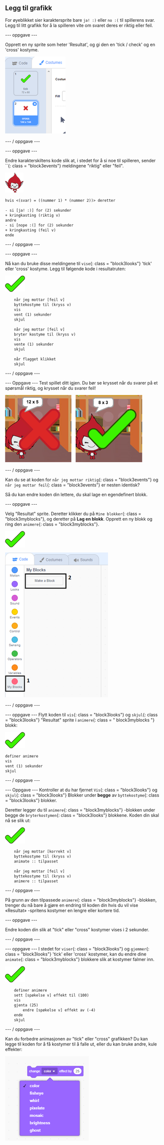 ## Legg til grafikk

For øyeblikket sier karaktersprite bare `ja! :)` eller `no :(` til spillerens svar. Legg til litt grafikk for å la spilleren vite om svaret deres er riktig eller feil.

\--- oppgave \---

Opprett en ny sprite som heter 'Resultat', og gi den en 'tick / check' og en 'cross' kostyme.

![Sprite med kryss og kryss kostymer](images/brain-result.png)

\--- / oppgave \---

\--- oppgave \---

Endre karakterskiltens kode slik at, i stedet for å si noe til spilleren, sender ``{: class = "block3events"} meldingene "riktig" eller "feil".

![Character sprite](images/giga-sprite.png)

```blocks3
hvis <(svar) = ((nummer 1) * (nummer 2))> deretter

- si [ja! :)] for (2) sekunder
+ kringkasting (riktig v)
andre
- si [nope :(] for (2) sekunder
+ kringkasting (feil v)
ende
```

\--- / oppgave \---

\--- oppgave \---

Nå kan du bruke disse meldingene til `vise`{: class = "block3looks"} 'tick' eller 'cross' kostyme. Legg til følgende kode i resultatruten:

![Resultat sprite](images/result-sprite.png)

```blocks3
    når jeg mottar [feil v]
    byttekostyme til (kryss v)
    vis
    vent (1) sekunder
    skjul

    når jeg mottar [feil v]
    bryter kostyme til (kryss v)
    vis
    vente (1) sekunder
    skjul

    når flagget klikket
    skjul
```

\--- / oppgave \---

\--- Oppgave \--- Test spillet ditt igjen. Du bør se krysset når du svarer på et spørsmål riktig, og krysset når du svarer feil!

![Kryss for korrekt, kryss for feil svar](images/brain-test-answer.png)

\--- / oppgave \---

Kan du se at koden for `når jeg mottar riktig`{: class = "block3events"} og `når jeg mottar feil`{: class = "block3events"} er nesten identisk?

Så du kan endre koden din lettere, du skal lage en egendefinert blokk.

\--- oppgave \---

Velg "Resultat" sprite. Deretter klikker du på `Mine blokker`{: class = "block3myblocks"}, og deretter på **Lag en blokk**. Opprett en ny blokk og ring den `animere`{: class = "block3myblocks"}.

![Resultat sprite](images/result-sprite.png)

![Lag en blokk som kalles animere](images/brain-animate-function.png)

\--- / oppgave \---

\--- oppgave \--- Flytt koden til `vis`{: class = "block3looks"} og `skjul`{: class = "block3looks"} "Resultat" sprite i `animere`{: class = " block3myblocks "} blokk:

![Resultat sprite](images/result-sprite.png)

```blocks3
definer animere
vis
vent (1) sekunder
skjul
```

\--- / oppgave \---

\--- Oppgave \--- Kontroller at du har fjernet `Vis`{: class = "block3looks"} og `skjul`{: class = "block3looks"} Blokker under **begge** av `byttekostyme`{: class = "block3looks"} blokker.

Deretter legger du til `animere`{: class = "block3myblocks"} -blokken under begge de `bryterkostymen`{: class = "block3looks"} blokkene. Koden din skal nå se slik ut:

![Resultat sprite](images/result-sprite.png)

```blocks3
    når jeg mottar [korrekt v]
    byttekostyme til (kryss v)
    animate :: tilpasset

    når jeg mottar [feil v]
    byttekostyme til (kryss v)
    animere :: tilpasset
```

\--- / oppgave \---

På grunn av den tilpassede `animere`{: class = "block3myblocks"} -blokken, trenger du nå bare å gjøre en endring til koden din hvis du vil vise «Resultat» -spritens kostymer en lengre eller kortere tid.

\--- oppgave \---

Endre koden din slik at "tick" eller "cross" kostymer vises i 2 sekunder.

\--- / oppgave \---

\--- oppgave \--- I stedet for `viser`{: class = "block3looks"} og `gjemmer`{: class = "block3looks"} 'tick' eller 'cross' kostymer, kan du endre dine `animate`{: class = "block3myblocks"} blokkere slik at kostymer falmer inn.

![Resultat sprite](images/result-sprite.png)

```blocks3
    definer animere
    sett [spøkelse v] effekt til (100)
    vis
    gjenta (25)
        endre [spøkelse v] effekt av (-4)
    ende
    skjul
```

\--- / oppgave \---

Kan du forbedre animasjonen av "tick" eller "cross" grafikken? Du kan legge til koden for å få kostymer til å falle ut, eller du kan bruke andre, kule effekter:

![skjermbilde](images/brain-effects.png)